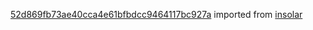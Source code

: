 [52d869fb73ae40cca4e61bfbdcc9464117bc927a](https://github.com/insolar/insolar/commit/52d869fb73ae40cca4e61bfbdcc9464117bc927a) imported from [insolar](https://github.com/insolar/insolar)
